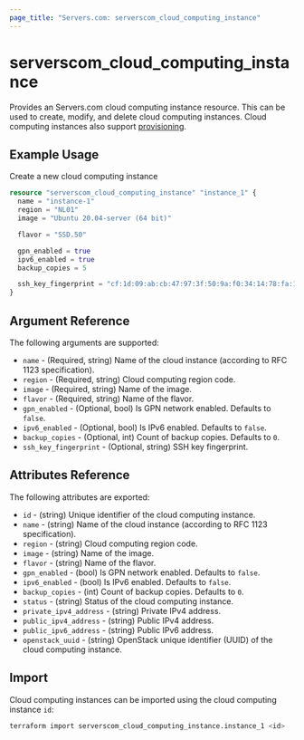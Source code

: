 ```yaml
---
page_title: "Servers.com: serverscom_cloud_computing_instance"
---
```


# serverscom_cloud_computing_instance

Provides an Servers.com cloud computing instance resource. This can be used to create, modify, and delete cloud computing instances. Cloud computing instances also support [provisioning](https://www.terraform.io/docs/provisioners/index.html).

## Example Usage

Create a new cloud computing instance

``` terraform
resource "serverscom_cloud_computing_instance" "instance_1" {
  name = "instance-1"
  region = "NL01"
  image = "Ubuntu 20.04-server (64 bit)"

  flavor = "SSD.50"

  gpn_enabled = true
  ipv6_enabled = true
  backup_copies = 5

  ssh_key_fingerprint = "cf:1d:09:ab:cb:47:97:3f:50:9a:f0:34:14:78:fa:1b"
}
```

## Argument Reference

The following arguments are supported:

- `name` - (Required, string) Name of the cloud instance (according to RFC 1123 specification).
- `region` - (Required, string) Cloud computing region code.
- `image` - (Required, string) Name of the image.
- `flavor` - (Required, string) Name of the flavor.
- `gpn_enabled` - (Optional, bool) Is GPN network enabled. Defaults to `false`.
- `ipv6_enabled` - (Optional, bool) Is IPv6 enabled. Defaults to `false`.
- `backup_copies` - (Optional, int) Count of backup copies. Defaults to `0`.
- `ssh_key_fingerprint` - (Optional, string) SSH key fingerprint.

## Attributes Reference

The following attributes are exported:

- `id` - (string) Unique identifier of the cloud computing instance.
- `name` - (string) Name of the cloud instance (according to RFC 1123 specification).
- `region` - (string) Cloud computing region code.
- `image` - (string) Name of the image.
- `flavor` - (string) Name of the flavor.
- `gpn_enabled` - (bool) Is GPN network enabled. Defaults to `false`.
- `ipv6_enabled` - (bool) Is IPv6 enabled. Defaults to `false`.
- `backup_copies` - (int) Count of backup copies. Defaults to `0`.
- `status` - (string) Status of the cloud computing instance.
- `private_ipv4_address` - (string) Private IPv4 address.
- `public_ipv4_address` - (string) Public IPv4 address.
- `public_ipv6_address` - (string) Public IPv6 address.
- `openstack_uuid` - (string) OpenStack unique identifier (UUID) of the cloud computing instance.

## Import

Cloud computing instances can be imported using the cloud computing
instance `id`:

``` bash
terraform import serverscom_cloud_computing_instance.instance_1 <id>
```
